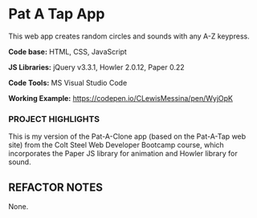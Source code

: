 ﻿# Pat A Tap App
This web app creates random circles and sounds with any A-Z keypress.

<source type="video/webm" src="https://raw.githubusercontent.com/CLewisMessina/Pat_A_Tap_App/master/img/PAS.webm"></source>

**Code base:** HTML, CSS, JavaScript

**JS Libraries:** jQuery v3.3.1, Howler 2.0.12, Paper 0.22

**Code Tools:** MS Visual Studio Code

**Working Example:** https://codepen.io/CLewisMessina/pen/WyjOpK


### PROJECT HIGHLIGHTS
This is my version of the Pat-A-Clone app (based on the Pat-A-Tap web site) from the Colt Steel Web Developer Bootcamp course, which incorporates the Paper JS library for animation and Howler library for sound.

## REFACTOR NOTES
None.

